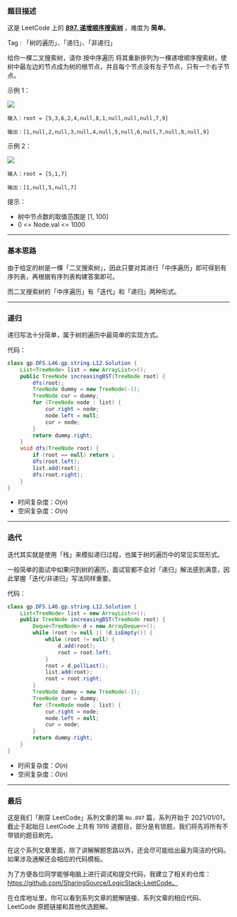 ### 题目描述

这是 LeetCode 上的 **[897. 递增顺序搜索树](https://leetcode-cn.com/problems/increasing-order-search-tree/solution/gong-shui-san-xie-yi-ti-shuang-jie-di-gu-yc8l/)** ，难度为 **简单**。

Tag : 「树的遍历」、「递归」、「非递归」



给你一棵二叉搜索树，请你 按中序遍历 将其重新排列为一棵递增顺序搜索树，使树中最左边的节点成为树的根节点，并且每个节点没有左子节点，只有一个右子节点。

示例 1：

![](https://assets.leetcode.com/uploads/2020/11/17/ex1.jpg)

```
输入：root = [5,3,6,2,4,null,8,1,null,null,null,7,9]

输出：[1,null,2,null,3,null,4,null,5,null,6,null,7,null,8,null,9]
```
示例 2：

![](https://assets.leetcode.com/uploads/2020/11/17/ex2.jpg)

```
输入：root = [5,1,7]

输出：[1,null,5,null,7]
```

提示：
* 树中节点数的取值范围是 [1, 100]
* 0 <= Node.val <= 1000


---

### 基本思路

由于给定的树是一棵「二叉搜索树」，因此只要对其进行「中序遍历」即可得到有序列表，再根据有序列表构建答案即可。

而二叉搜索树的「中序遍历」有「迭代」和「递归」两种形式。

---

### 递归

递归写法十分简单，属于树的遍历中最简单的实现方式。

代码：
```Java []
class gp.DFS.L46.gp.string.L12.Solution {
    List<TreeNode> list = new ArrayList<>();
    public TreeNode increasingBST(TreeNode root) {
        dfs(root);
        TreeNode dummy = new TreeNode(-1);
        TreeNode cur = dummy;
        for (TreeNode node : list) {
            cur.right = node;
            node.left = null;
            cur = node;
        }
        return dummy.right;
    }
    void dfs(TreeNode root) {
        if (root == null) return ;
        dfs(root.left);
        list.add(root);
        dfs(root.right);
    }
}
```
* 时间复杂度：$O(n)$
* 空间复杂度：$O(n)$

---

### 迭代

迭代其实就是使用「栈」来模拟递归过程，也属于树的遍历中的常见实现形式。

一般简单的面试中如果问到树的遍历，面试官都不会对「递归」解法感到满意，因此掌握「迭代/非递归」写法同样重要。

代码：
```Java []
class gp.DFS.L46.gp.string.L12.Solution {
    List<TreeNode> list = new ArrayList<>();
    public TreeNode increasingBST(TreeNode root) {
        Deque<TreeNode> d = new ArrayDeque<>();
        while (root != null || !d.isEmpty()) {
            while (root != null) {
                d.add(root);
                root = root.left;
            }
            root = d.pollLast();
            list.add(root);
            root = root.right;
        }   
        TreeNode dummy = new TreeNode(-1);
        TreeNode cur = dummy;
        for (TreeNode node : list) {
            cur.right = node;
            node.left = null;
            cur = node;
        }
        return dummy.right;
    }
}
```
* 时间复杂度：$O(n)$
* 空间复杂度：$O(n)$

---

### 最后

这是我们「刷穿 LeetCode」系列文章的第 `No.897` 篇，系列开始于 2021/01/01，截止于起始日 LeetCode 上共有 1916 道题目，部分是有锁题，我们将先将所有不带锁的题目刷完。

在这个系列文章里面，除了讲解解题思路以外，还会尽可能给出最为简洁的代码。如果涉及通解还会相应的代码模板。

为了方便各位同学能够电脑上进行调试和提交代码，我建立了相关的仓库：https://github.com/SharingSource/LogicStack-LeetCode。

在仓库地址里，你可以看到系列文章的题解链接、系列文章的相应代码、LeetCode 原题链接和其他优选题解。

